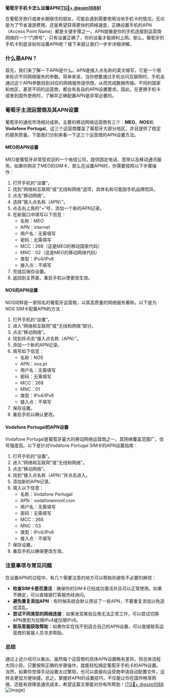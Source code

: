 **葡萄牙手机卡怎么设置APN[[TG💪+ @esim1088](https://t.me/s/esim1088)]**

在葡萄牙旅行或者长期居住的朋友，可能会遇到需要使用当地手机卡的情况。无论是为了节省漫游费用，还是希望获得更快的网络速度，正确设置手机的APN（Access Point Name）都是关键步骤之一。APN就像是你的手机连接到运营商网络的一个“门牌号”，只有设置正确了，你的设备才能顺利上网。那么，葡萄牙的手机卡到底该如何设置APN呢？接下来就让我们一步步详细讲解。

### 什么是APN？

首先，我们来了解一下APN是什么。APN是接入点名称的英文缩写，它是一个用来标识不同网络服务的参数。简单来说，当你想要通过手机访问互联网时，手机会通过这个APN参数找到对应的网络服务提供商，从而完成数据传输。不同的国家和地区，甚至不同的运营商，都会有各自的APN设置要求。因此，在更换手机卡或者到国外使用时，了解并正确配置APN是非常必要的。

### 葡萄牙主流运营商及其APN设置

葡萄牙的通信市场相对成熟，主要的移动网络运营商有三个：**MEO**、**NOS**和**Vodafone Portugal**。这三个运营商覆盖了葡萄牙大部分地区，并且提供了稳定的服务质量。下面我们分别来看一下这三个运营商的APN设置方法。

#### MEO的APN设置

MEO是葡萄牙非常受欢迎的一个电信公司，提供固定电话、宽带以及移动通讯服务。如果你购买了MEO的SIM卡，那么在设置APN时，你需要按照以下步骤操作：

1. 打开手机的“设置”。
2. 找到“网络和互联网”或“无线和网络”选项，具体名称可能因手机品牌而异。
3. 点击“移动网络”。
4. 选择“接入点名称（APN）”。
5. 点击右上角的“+”号，添加一个新的APN记录。
6. 在新窗口中填写以下信息：
   - 名称：MEO
   - APN：internet
   - 用户名：无需填写
   - 密码：无需填写
   - MCC：268（这是MEO的移动国家代码）
   - MNC：02（这是MEO的移动网络代码）
   - 类型：IPv4/IPv6
   - 接入点：不填写
7. 完成后保存设置。
8. 返回到主界面，重启手机以使更改生效。

#### NOS的APN设置

NOS同样是一家知名的葡萄牙运营商，以其高质量的网络服务著称。以下是为NOS SIM卡配置APN的方法：

1. 打开手机的“设置”。
2. 进入“网络和互联网”或“无线和网络”部分。
3. 点击“移动网络”。
4. 找到并点击“接入点名称（APN）”。
5. 添加一个新的APN记录。
6. 填写如下信息：
   - 名称：NOS
   - APN：nos.pt
   - 用户名：无需填写
   - 密码：无需填写
   - MCC：268
   - MNC：01
   - 类型：IPv4/IPv6
   - 接入点：不填写
7. 保存设置。
8. 重启手机以确认更改。

#### Vodafone Portugal的APN设置

Vodafone Portugal是葡萄牙最大的移动网络运营商之一，其网络覆盖范围广，信号强度高。以下是针对Vodafone Portugal SIM卡的APN设置指南：

1. 打开手机的“设置”。
2. 进入“网络和互联网”或“无线和网络”。
3. 点击“移动网络”。
4. 找到“接入点名称（APN）”并点击进入。
5. 添加新的APN记录。
6. 填入以下信息：
   - 名称：Vodafone Portugal
   - APN：vodafonemovil.com
   - 用户名：无需填写
   - 密码：无需填写
   - MCC：268
   - MNC：03
   - 类型：IPv4/IPv6
   - 接入点：不填写
7. 保存设置。
8. 重启手机以确保更改生效。

### 注意事项与常见问题

在设置APN的过程中，有几个需要注意的地方可以帮助你避免不必要的麻烦：

- **检查SIM卡是否激活**：确保你的SIM卡已经成功激活并且可以正常使用。如果不确定，可以直接拨打客服热线询问。
- **避免重复添加APN**：有时候系统会默认预设了一些APN，不要重复添加以免造成混乱。
- **尝试不同类型的网络连接**：如果发现某些应用无法正常工作，可以尝试切换APN类型为仅限IPv4或仅限IPv6。
- **联系客服获取帮助**：如果你实在找不到适合自己的APN设置，可以直接联系运营商的客服人员寻求帮助。

### 总结

通过上述介绍可以看出，虽然每个运营商的具体APN设置略有差异，但总体流程大同小异。只要按照正确的步骤操作，就能轻松搞定葡萄牙手机卡的APN设置。当然，如果你觉得手动设置太过繁琐，也可以直接向运营商申请自动配置文件，这样会更加方便快捷。总之，掌握好APN的设置技巧，不仅能让你在国外畅享网络，还能有效降低通讯成本。希望这篇文章能对你有所帮助！[[TG💪+ @esim1088](https://t.me/s/esim1088) ![Image](https://i.postimg.cc/4NQfJmqS/Snipaste-2025-05-13-00-14-12.png)]